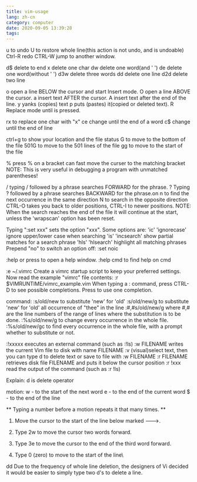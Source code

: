 ```yaml
---
title: vim-usage
lang: zh-cn
category: computer
date: 2020-09-05 13:39:28
tags:
---
```


<!-- more -->

u to undo
U to restore whole line(this action is not undo, and is undoable)
Ctrl-R redo
CTRL-W jump to another window.

d$ delete to end
x delete one char
dw delete one word(and ' ')
de delete one word(without ' ')
d3w delete three words
dd delete one line
d2d delete two line

o  open a line BELOW the cursor and start Insert mode.
O   open a line ABOVE the cursor.
a  insert text AFTER the cursor.
A  insert text after the end of the line.
y  yanks (copies) text
p  puts (pastes) it(copied or deleted text).
R  Replace mode until  <ESC>  is pressed.

rx to replace one char with "x"
ce change until the end of a word
c$ change until the end of line

ctrl+g to show your location and the file status
G to move to the bottom of the file
501G to move to the 501 lines of the file
gg to move to the start of the file

% press % on a bracket can fast move the curser to the matching bracket
NOTE: This is very useful in debugging a program with unmatched parentheses!

/ typing / followed by a phrase searches FORWARD for the phrase.
? Typing  ?  followed by a phrase searches BACKWARD for the phrase.on
n to find the next occurrence in the same direction
N to search in the opposite direction
CTRL-O takes you back to older positions, CTRL-I to newer positions.
NOTE: When the search reaches the end of the file it will continue at the
      start, unless the 'wrapscan' option has been reset.

Typing ":set xxx" sets the option "xxx".  Some options are:
        'ic' 'ignorecase'       ignore upper/lower case when searching
        'is' 'incsearch'        show partial matches for a search phrase
        'hls' 'hlsearch'        highlight all matching phrases
Prepend "no" to switch an option off:   :set noic

:help  or press <F1>  to open a help window.
:help cmd  to find help on  cmd 

:e ~/.vimrc Create a vimrc startup script to keep your preferred settings.
Now read the example "vimrc" file contents: 
        :r $VIMRUNTIME/vimrc_example.vim
When typing a  :  command, press CTRL-D to see possible completions.
     Press <TAB> to use one completion.

command:
:s/old/new  to substitute 'new' for 'old'
:s/old/new/g  to substitute 'new' for 'old' all occurrence of "thee" in the line
:#,#s/old/new/g    where #,# are the line numbers of the range of lines where the substitution is to be done.
:%s/old/new/g      to change every occurrence in the whole file.
:%s/old/new/gc     to find every occurrence in the whole file, with a prompt whether to substitute or not.

:!xxxxx  executes an external command (such as :!ls)
:w FILENAME  writes the current Vim file to disk with name FILENAME
:v  (visual)select text, then you can type  d  to delete text or save to file with  :w FILENAME
:r FILENAME  retrieves disk file FILENAME and puts it below the cursor position
:r !xxx  read the output of the command (such as :r !ls)

Explain:
d is delete operator

motion:
w - to the start of the next word
e - to the end of the current word
$ - to the end of the line


   ** Typing a number before a motion repeats it that many times. **

  1. Move the cursor to the start of the line below marked --->.

  2. Type  2w  to move the cursor two words forward.

  3. Type  3e  to move the cursor to the end of the third word forward.

  4. Type  0  (zero) to move to the start of the line\

dd Due to the frequency of whole line deletion, the designers of Vi decided
  it would be easier to simply type two d's to delete a line.